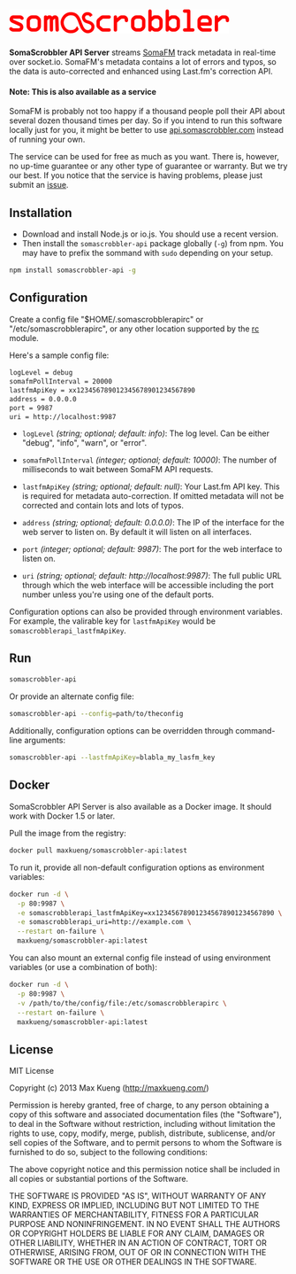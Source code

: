![SomaScrobbler API Server](./static/logo.png)
==============================================


**SomaScrobbler API Server** streams [SomaFM](http://somafm.com/) track
metadata in real-time over socket.io. SomaFM's metadata contains a lot of
errors and typos, so the data is auto-corrected and enhanced using Last.fm's
correction API.

#### Note: This is also available as a service

SomaFM is probably not too happy if a thousand people poll their API about
several dozen thousand times per day.  So if you intend to run this software
locally just for you, it might be better to use
[api.somascrobbler.com](http://api.somascrobbler.com) instead of running your
own.

The service can be used for free as much as you want. There is, however, no
up-time guarantee or any other type of guarantee or warranty. But we try our
best. If you notice that the service is having problems, please just submit an
[issue](https://github.com/maxkueng/somascrobbler-api/issues).


## Installation

 - Download and install Node.js or io.js. You should use a recent version.
 - Then install the `somascrobbler-api` package globally (`-g`) from npm. You
   may have to prefix the sommand with `sudo` depending on your setup.

```sh
npm install somascrobbler-api -g
```

## Configuration

Create a config file "$HOME/.somascrobblerapirc" or "/etc/somascrobblerapirc",
or any other location supported by the [rc](https://www.npmjs.com/package/rc)
module.

Here's a sample config file:

```
logLevel = debug
somafmPollInterval = 20000
lastfmApiKey = xx123456789012345678901234567890
address = 0.0.0.0
port = 9987
uri = http://localhost:9987
```

 - `logLevel` *(string; optional; default: info)*: The log level. Can be either
   "debug", "info", "warn", or "error".

 - `somafmPollInterval` *(integer; optional; default: 10000)*: The number of
   milliseconds to wait between SomaFM API requests.

 - `lastfmApiKey` *(string; optional; default: null)*: Your Last.fm API key.
   This is required for metadata auto-correction. If omitted metadata will not
   be corrected and contain lots and lots of typos.

 - `address` *(string; optional; default: 0.0.0.0)*: The IP of the interface
   for the web server to listen on. By default it will listen on all
   interfaces.

 - `port` *(integer; optional; default: 9987)*: The port for the web interface
   to listen on.

 - `uri` *(string; optional; default: http://localhost:9987)*: The full public
   URL through which the web interface will be accessible including the port
   number unless you're using one of the default ports.

Configuration options can also be provided through environment variables. For
example, the valirable key for `lastfmApiKey` would be
`somascrobblerapi_lastfmApiKey`.


## Run

```sh
somascrobbler-api
```

Or provide an alternate config file:

```sh
somascrobbler-api --config=path/to/theconfig
```

Additionally, configuration options can be overridden through command-line
arguments:

```sh
somascrobbler-api --lastfmApiKey=blabla_my_lasfm_key
```

## Docker

SomaScrobbler API Server is also available as a Docker image. It should work with Docker 1.5 or later.

Pull the image from the registry:

```sh
docker pull maxkueng/somascrobbler-api:latest
```

To run it, provide all non-default configuration options as environment variables:

```sh
docker run -d \
  -p 80:9987 \
  -e somascrobblerapi_lastfmApiKey=xx123456789012345678901234567890 \
  -e somascrobblerapi_uri=http://example.com \
  --restart on-failure \
  maxkueng/somascrobbler-api:latest
```

You can also mount an external config file instead of using environment
variables (or use a combination of both):

```sh
docker run -d \
  -p 80:9987 \
  -v /path/to/the/config/file:/etc/somascrobblerapirc \
  --restart on-failure \
  maxkueng/somascrobbler-api:latest
```

## License

MIT License

Copyright (c) 2013 Max Kueng (http://maxkueng.com/)
 
Permission is hereby granted, free of charge, to any person obtaining
a copy of this software and associated documentation files (the
"Software"), to deal in the Software without restriction, including
without limitation the rights to use, copy, modify, merge, publish,
distribute, sublicense, and/or sell copies of the Software, and to
permit persons to whom the Software is furnished to do so, subject to
the following conditions:
 
The above copyright notice and this permission notice shall be
included in all copies or substantial portions of the Software.
 
THE SOFTWARE IS PROVIDED "AS IS", WITHOUT WARRANTY OF ANY KIND,
EXPRESS OR IMPLIED, INCLUDING BUT NOT LIMITED TO THE WARRANTIES OF
MERCHANTABILITY, FITNESS FOR A PARTICULAR PURPOSE AND
NONINFRINGEMENT. IN NO EVENT SHALL THE AUTHORS OR COPYRIGHT HOLDERS BE
LIABLE FOR ANY CLAIM, DAMAGES OR OTHER LIABILITY, WHETHER IN AN ACTION
OF CONTRACT, TORT OR OTHERWISE, ARISING FROM, OUT OF OR IN CONNECTION
WITH THE SOFTWARE OR THE USE OR OTHER DEALINGS IN THE SOFTWARE.
